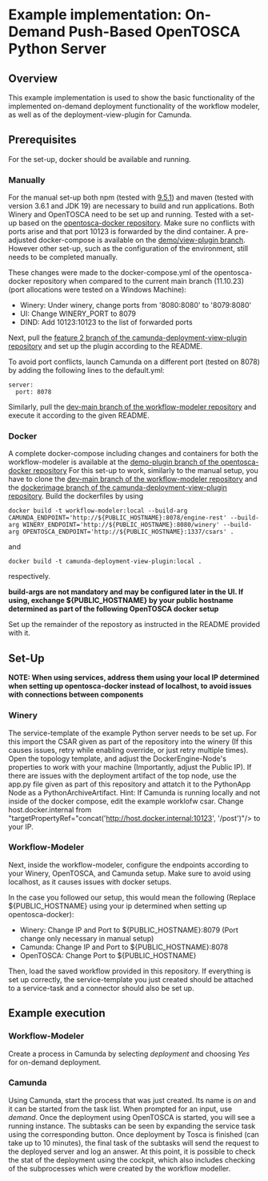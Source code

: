# Example implementation: On-Demand Push-Based OpenTOSCA Python Server

## Overview

This example implementation is used to show the basic functionality of the implemented on-demand deployment functionality of the workflow modeler, as well as of the deployment-view-plugin for Camunda.

## Prerequisites
For the set-up, docker should be available and running.

### Manually

For the manual set-up both npm (tested with [9.5.1](https://www.npmjs.com/package/npm/v/9.5.1)) and maven (tested with version 3.6.1 and JDK 19) are necessary to build and run applications.
Both Winery and OpenTOSCA need to be set up and running. Tested with a set-up based on the [opentosca-docker repository](https://github.com/OpenTOSCA/opentosca-docker).
Make sure no conflicts with ports arise and that port 10123 is forwarded by the dind container. A pre-adjusted docker-compose is available on the [demo/view-plugin branch](https://github.com/OpenTOSCA/opentosca-docker/tree/demo/view-plugin). However other set-up, such as the configuration of the environment, still needs to be completed manually.

These changes were made to the docker-compose.yml of the opentosca-docker repository when compared to the current main branch (11.10.23) (port allocations were tested on a Windows Machine):
  * Winery: Under winery, change ports from '8080:8080' to '8079:8080'
  * UI: Change WINERY_PORT to 8079
  * DIND: Add 10123:10123 to the list of forwarded ports

Next, pull the [feature 2 branch of the camunda-deployment-view-plugin repository](https://github.com/SeQuenC-Consortium/camunda-deployment-view-plugin/tree/feature/2-visualize-deployment-model) and set up the plugin according to the README.

To avoid port conflicts, launch Camunda on a different port (tested on 8078) by adding the following lines to the default.yml:

```
server:
  port: 8078
```

Similarly, pull the [dev-main branch of the workflow-modeler repository](https://github.com/SeQuenC-Consortium/workflow-modeler/tree/dev-main) and execute it according to the given README. 

### Docker

A complete docker-compose including changes and containers for both the workflow-modeler is available at the [demo-plugin branch of the opentosca-docker repository](https://github.com/OpenTOSCA/opentosca-docker/tree/demo/view-plugin)
For this set-up to work, similarly to the manual setup, you have to clone the [dev-main branch of the workflow-modeler repository](https://github.com/SeQuenC-Consortium/workflow-modeler/tree/dev-main) and the [dockerimage branch of the camunda-deployment-view-plugin repository](https://github.com/SeQuenC-Consortium/camunda-deployment-view-plugin/tree/5-dockerimage). Build the dockerfiles by using

```
docker build -t workflow-modeler:local --build-arg CAMUNDA_ENDPOINT='http://${PUBLIC_HOSTNAME}:8078/engine-rest' --build-arg WINERY_ENDPOINT='http://${PUBLIC_HOSTNAME}:8080/winery' --build-arg OPENTOSCA_ENDPOINT='http://${PUBLIC_HOSTNAME}:1337/csars' .
```
and 
```
docker build -t camunda-deployment-view-plugin:local .
```
respectively.

**build-args are not mandatory and may be configured later in the UI. If using, exchange ${PUBLIC_HOSTNAME} by your public hostname determined as part of the following OpenTOSCA docker setup**

Set up the remainder of the repostory as instructed in the README provided with it.

## Set-Up
**NOTE: When using services, address them using your local IP determined when setting up opentosca-docker instead of localhost, to avoid issues with connections between components**

### Winery
The service-template of the example Python server needs to be set up. 
For this import the CSAR given as part of the repository into the winery (If this causes issues, retry while enabling override, or just retry multiple times). 
Open the topology template, and adjust the DockerEngine-Node's properties to work with your machine (Importantly, adjust the Public IP). 
If there are issues with the deployment artifact of the top node, use the app.py file given as part of this repository and 
attatch it to the PythonApp Node as a PythonArchiveArtifact.
Hint: If Camunda is running locally and not inside of the docker compose, edit the example worklofw csar.
Change host.docker.internal from "targetPropertyRef="concat('http://host.docker.internal:10123', '/post')"/> to your IP.


### Workflow-Modeler
Next, inside the workflow-modeler, configure the endpoints according to your Winery, OpenTOSCA, and Camunda setup. Make sure to avoid using localhost, as it causes issues with docker setups.

In the case you followed our setup, this would mean the following (Replace ${PUBLIC_HOSTNAME} using your ip determined when setting up opentosca-docker):

  * Winery: Change IP and Port to ${PUBLIC_HOSTNAME}:8079 (Port change only necessary in  manual setup)
  * Camunda: Change IP and Port to ${PUBLIC_HOSTNAME}:8078
  * OpenTOSCA: Change Port to ${PUBLIC_HOSTNAME}

Then, load the saved workflow provided in this repository. If everything is set up correctly, the service-template you just created should be attached to a service-task and a connector should also be set up.

## Example execution

### Workflow-Modeler

Create a process in Camunda by selecting *deployment* and choosing *Yes* for on-demand deployment.

### Camunda

Using Camunda, start the process that was just created. Its name is *on* and it can be started from the task list. When prompted for an input, use *demand*. Once the deployment using OpenTOSCA is started, you will see a running instance. The subtasks can be seen by expanding the service task using the corresponding button. Once deployment by Tosca is finished (can take up to 10 minutes), the final task of the subtasks will send the request to the deployed server and log an answer. At this point, it is possible to check the stat of the deployment using the cockpit, which also includes checking of the subprocesses which were created by the workflow modeller.
